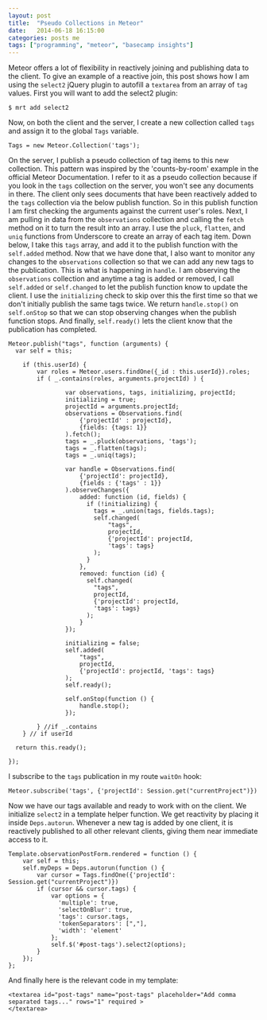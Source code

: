```yaml
---
layout: post
title:  "Pseudo Collections in Meteor"
date:   2014-06-18 16:15:00
categories: posts me
tags: ["programming", "meteor", "basecamp insights"]
---
```


Meteor offers a lot of flexibility in reactively joining and publishing data to the client.  To give an example of a reactive join, this post shows how I am using the `select2` jQuery plugin to autofill a `textarea` from an array of `tag` values.  First you will want to add the select2 plugin:

	$ mrt add select2

Now, on both the client and the server, I create a new collection called `tags` and assign it to the global `Tags` variable.

	Tags = new Meteor.Collection('tags');

On the server, I publish a pseudo collection of tag items to this new collection.  This pattern was inspired by the 'counts-by-room' example in the official Meteor Documentation.  I refer to it as a pseudo collection because if you look in the `tags` collection on the server, you won't see any documents in there.  The client only sees documents that have been reactively added to the `tags` collection via the below publish function.  So in this publish function I am first checking the arguments against the current user's roles.  Next, I am pulling in data from the `observations` collection and calling the `fetch` method on it to turn the result into an array.  I use the `pluck`, `flatten`, and `uniq` functions from Underscore to create an array of each tag item.  Down below, I take this `tags` array, and add it to the publish function with the `self.added` method.  Now that we have done that, I also want to monitor any changes to the `observations` collection so that we can add any new tags to the publication.  This is what is happening in `handle`.  I am observing the `observations` collection and anytime a tag is added or removed, I call `self.added` or `self.changed` to let the publish function know to update the client.  I use the `initializing` check to skip over this the first time so that we don't initially publish the same tags twice.  We return `handle.stop()` on `self.onStop` so that we can stop observing changes when the publish function stops.  And finally, `self.ready()` lets the client know that the publication has completed.

	Meteor.publish("tags", function (arguments) {
	  var self = this;

		if (this.userId) {
			var roles = Meteor.users.findOne({_id : this.userId}).roles;
			if ( _.contains(roles, arguments.projectId) ) {

					var observations, tags, initializing, projectId;
					initializing = true;
					projectId = arguments.projectId;
					observations = Observations.find(
						{'projectId' : projectId},
						{fields: {tags: 1}}
					).fetch();
					tags = _.pluck(observations, 'tags');
					tags = _.flatten(tags);
					tags = _.uniq(tags);

					var handle = Observations.find(
						{'projectId': projectId},
						{fields : {'tags' : 1}}
					).observeChanges({
						added: function (id, fields) {
						  if (!initializing) {
							tags = _.union(tags, fields.tags);
							self.changed(
								"tags",
								projectId,
								{'projectId': projectId,
								'tags': tags}
							);
						  }
						},
						removed: function (id) {
						  self.changed(
						  	"tags",
						  	projectId,
						  	{'projectId': projectId,
						  	'tags': tags}
						  );
						}
					});

					initializing = false;
					self.added(
						"tags",
						projectId,
						{'projectId': projectId, 'tags': tags}
					);
					self.ready();

					self.onStop(function () {
						handle.stop();
					});

			} //if _.contains
		} // if userId

	  return this.ready();

	});

I subscribe to the `tags` publication in my route `waitOn` hook:

	Meteor.subscribe('tags', {'projectId': Session.get("currentProject")})

Now we have our tags available and ready to work with on the client.  We initialize `select2` in a template helper function.  We get reactivity by placing it inside `Deps.autorun`. Whenever a new tag is added by one client, it is reactively published to all other relevant clients, giving them near immediate access to it.

	Template.observationPostForm.rendered = function () {
		var self = this;
		self.myDeps = Deps.autorun(function () {
			var cursor = Tags.findOne({'projectId': Session.get("currentProject")})
			if (cursor && cursor.tags) {
				var options = {
				  'multiple': true,
				  'selectOnBlur': true,
				  'tags': cursor.tags,
				  'tokenSeparators': [","],
				  'width': 'element'
				};
				self.$('#post-tags').select2(options);
			}
		});
	};

And finally here is the relevant code in my template:

	<textarea id="post-tags" name="post-tags" placeholder="Add comma separated tags..." rows="1" required >
	</textarea>
